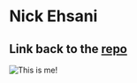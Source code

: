 # **Nick Ehsani**
## Link back to the [repo](https://github.com/nickehsani/CSE110GithubPages)
![This is me!](https://cdn.discordapp.com/attachments/555853001563176990/1023420219835830302/CE05A8A1-E7AB-4413-AD1B-7A90FA8031ED.jpg)

